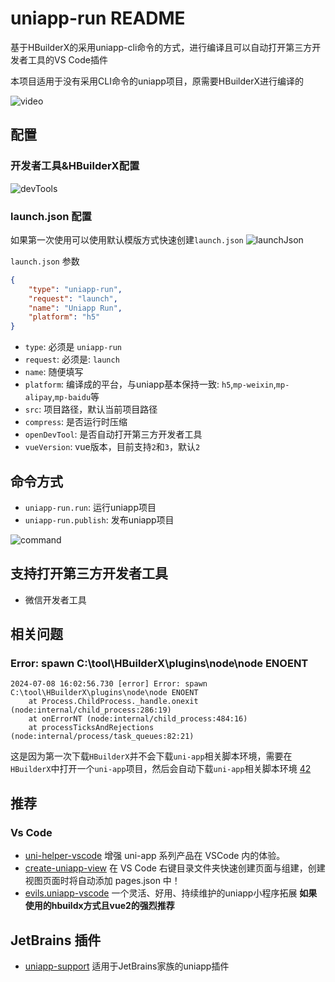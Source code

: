 # uniapp-run README

基于HBuilderX的采用uniapp-cli命令的方式，进行编译且可以自动打开第三方开发者工具的VS Code插件

本项目适用于没有采用CLI命令的uniapp项目，原需要HBuilderX进行编译的

![video](./images/video.gif)

## 配置

### 开发者工具&HBuilderX配置

![devTools](./images/devTools.png)

### launch.json 配置

如果第一次使用可以使用默认模版方式快速创建`launch.json`
![launchJson](./images/launchJson.png)

`launch.json` 参数

```json
{
    "type": "uniapp-run",
    "request": "launch",
    "name": "Uniapp Run",
    "platform": "h5"
}
```

* `type`: 必须是 `uniapp-run`
* `request`: 必须是: `launch`
* `name`: 随便填写
* `platform`: 编译成的平台，与uniapp基本保持一致: `h5`,`mp-weixin`,`mp-alipay`,`mp-baidu`等
* `src`: 项目路径，默认当前项目路径
* `compress`: 是否运行时压缩
* `openDevTool`: 是否自动打开第三方开发者工具
* `vueVersion`: vue版本，目前支持`2`和`3`，默认`2`

## 命令方式

* `uniapp-run.run`: 运行uniapp项目
* `uniapp-run.publish`: 发布uniapp项目

![command](./images/commands.png)

## 支持打开第三方开发者工具

* 微信开发者工具

## 相关问题

### Error: spawn C:\tool\HBuilderX\plugins\node\node ENOENT

```shell
2024-07-08 16:02:56.730 [error] Error: spawn C:\tool\HBuilderX\plugins\node\node ENOENT
    at Process.ChildProcess._handle.onexit (node:internal/child_process:286:19)
    at onErrorNT (node:internal/child_process:484:16)
    at processTicksAndRejections (node:internal/process/task_queues:82:21)
```

这是因为第一次下载`HBuilderX`并不会下载`uni-app`相关脚本环境，需要在`HBuilderX`中打开一个`uni-app`项目，然后会自动下载`uni-app`相关脚本环境 [42](https://github.com/hb0730/vscode-uniapp-run/issues/42)

## 推荐

### Vs Code

* [uni-helper-vscode](https://marketplace.visualstudio.com/items?itemName=uni-helper.uni-helper-vscode) 增强 uni-app 系列产品在 VSCode 内的体验。
* [create-uniapp-view](https://marketplace.visualstudio.com/items?itemName=mrmaoddxxaa.create-uniapp-view) 在 VS Code 右键目录文件夹快速创建页面与组建，创建视图页面时将自动添加 pages.json 中！
* [evils.uniapp-vscode](https://marketplace.visualstudio.com/items?itemName=evils.uniapp-vscode) 一个灵活、好用、持续维护的uniapp小程序拓展 **如果使用的hbuildx方式且vue2的强烈推荐**

## JetBrains 插件

* [uniapp-support](https://plugins.jetbrains.com/plugin/19675-uniapp-support) 适用于JetBrains家族的uniapp插件
